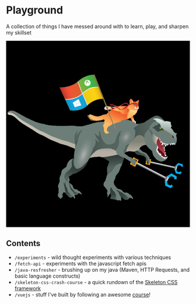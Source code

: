 # Playground
A collection of things I have messed around with to learn, play, and sharpen my skillset

![](super-powers-activated.png)

## Contents
* `/experiments` - wild thought experiments with various techniques
* `/fetch-api` - experiments with the javascript fetch apis
* `/java-resfresher` - brushing up on my java (Maven, HTTP Requests, and basic language constructs)
* `/skeleton-css-crash-course` - a quick rundown of the [Skeleton CSS framework](https://github.com/dhg/Skeleton)
* `/vuejs` - stuff I've built by following an awesome [course](https://www.udemy.com/course/vuejs-2-the-complete-guide/)!
